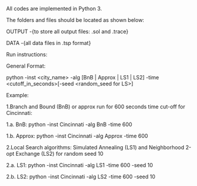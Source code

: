 All codes are implemented in Python 3.

The folders and files should be located as shown below:

OUTPUT
	-{to store all output files: .sol and .trace}

DATA
	-{all data files in .tsp format}
	
Run instructions:

General Format:

python -inst <city_name> -alg [BnB | Approx | LS1 | LS2] -time <cutoff_in_seconds>[-seed <random_seed for LS>]

Example: 

1.Branch and Bound (BnB) or approx run for 600 seconds time cut-off for Cincinnati:

1.a. BnB: python -inst Cincinnati -alg BnB -time 600

1.b. Approx: python -inst Cincinnati -alg Approx -time 600


2.Local Search algorithms: Simulated Annealing (LS1) and Neighborhood 2-opt Exchange (LS2) for random seed 10

2.a. LS1: python -inst Cincinnati -alg LS1 -time 600 -seed 10

2.b. LS2: python -inst Cincinnati -alg LS2 -time 600 -seed 10